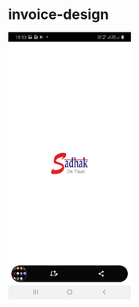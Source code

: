 # invoice-design
<img src="https://github.com/newvishal/Blog-app-react-native/blob/master/screenshot/WhatsApp%20Image%202021-08-27%20at%2018.57.12.jpeg" width="250">
